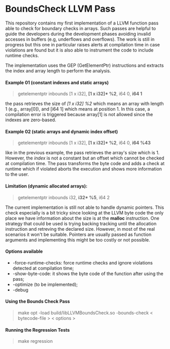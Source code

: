 # BoundsCheck LLVM Pass

This repository contains my first implementation of a LLVM function pass able to check for boundary checks in arrays. Such passes are helpful to guide the developers during the development phases avoiding invalid accesses in buffers (e.g, underflows and overflows). The work is still in progress but this one in particular raises alerts at compilation time in case violations are found but it is also able to instrument the code to include runtime checks.

The implementation uses the GEP (GetElementPtr) instructions and extracts the index and array length to perform the analysis.

#### Example 01 (constant indexes and static arrays)
> getelementptr inbounds [1 x i32], __[1 x i32]* %2__, i64 0, __i64 1__

the pass retrieves the size of *[1 x i32] %2* which means an array with length 1 (e.g., array[0]), and [i64 1] which means at position 1. In this case, a compilation error is triggered because array[1] is not allowed since the indexes are zero-based.

#### Example 02 (static arrays and dynamic index offset)

> getelementptr inbounds [1 x i32], __[1 x i32]* %2__, i64 0, __i64 %43__

like in the previous example, the pass retrieves the array's size which is 1. However, the *index* is not a constant but an offset which cannot be checked at compilation time. The pass transforms the byte code and adds a check at runtime which if violated aborts the execution and shows more information to the user.

#### Limitation (dynamic allocated arrays):

> getelementptr inbounds i32, __i32* %5__, i64 2

The current implementation is still not able to handle dynamic pointers. This check especially is a bit tricky since looking at the LLVM byte code the only place we have information about the size is at the __malloc__ instruction. One strategy that could be used is trying backing tracking until the allocation instruction and retreving the declared size. However, in most of the real scenarios it won't be suitable. Pointers are usually passed as function arguments and implementing this might be too costly or not possible.

#### Options available
 - -force-runtime-checks: force runtime checks and ignore violations detected at compilation time;
 - -show-byte-code: it shows the byte code of the function after using the pass;
 - -optimize (to be implemented);
 - -debug
 
#### Using the Bounds Check Pass
> make
> opt -load build/libLLVMBoundsCheck.so -bounds-check < bytecode-file > < options >

 #### Running the Regression Tests
> make regression